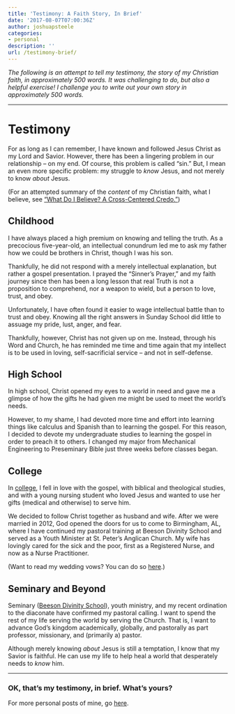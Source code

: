 ```yaml
---
title: 'Testimony: A Faith Story, In Brief'
date: '2017-08-07T07:00:36Z'
author: joshuapsteele
categories:
- personal
description: ''
url: /testimony-brief/
---
```

*The following is an attempt to tell my testimony, the story of my Christian faith, in approximately 500 words. It was challenging to do, but also a helpful exercise! I challenge you to write out your own story in approximately 500 words.*

---

# Testimony

For as long as I can remember, I have known and followed Jesus Christ as my Lord and Savior. However, there has been a lingering problem in our relationship – on my end. Of course, this problem is called “sin.” But, I mean an even more specific problem: my struggle to *know* Jesus, and not merely to know *about* Jesus.

(For an attempted summary of the *content* of my Christian faith, what I believe, see [“What Do I Believe? A Cross-Centered Credo.”](https://joshuapsteele.com/2015/12/08/a-crucicentric-credo/))

## Childhood

I have always placed a high premium on knowing and telling the truth. As a precocious five-year-old, an intellectual conundrum led me to ask my father how we could be brothers in Christ, though I was his son.

Thankfully, he did not respond with a merely intellectual explanation, but rather a gospel presentation. I prayed the “Sinner’s Prayer,” and my faith journey since then has been a long lesson that real Truth is not a proposition to comprehend, nor a weapon to wield, but a person to love, trust, and obey.

Unfortunately, I have often found it easier to wage intellectual battle than to trust and obey. Knowing all the right answers in Sunday School did little to assuage my pride, lust, anger, and fear.

Thankfully, however, Christ has not given up on me. Instead, through his Word and Church, he has reminded me time and time again that my intellect is to be used in loving, self-sacrificial service – and not in self-defense.

## High School

In high school, Christ opened my eyes to a world in need and gave me a glimpse of how the gifts he had given me might be used to meet the world’s needs.

However, to my shame, I had devoted more time and effort into learning things like calculus and Spanish than to learning the gospel. For this reason, I decided to devote my undergraduate studies to learning the gospel in order to preach it to others. I changed my major from Mechanical Engineering to Preseminary Bible just three weeks before classes began.

## College

In [college](https://joshuapsteele.com/tag/cedarville/), I fell in love with the gospel, with biblical and theological studies, and with a young nursing student who loved Jesus and wanted to use her gifts (medical and otherwise) to serve him.

We decided to follow Christ together as husband and wife. After we were married in 2012, God opened the doors for us to come to Birmingham, AL, where I have continued my pastoral training at Beeson Divinity School and served as a Youth Minister at St. Peter’s Anglican Church. My wife has lovingly cared for the sick and the poor, first as a Registered Nurse, and now as a Nurse Practitioner.

(Want to read my wedding vows? You can do so [here](https://joshuapsteele.com/2012/08/14/wedding-vows/).)

## Seminary and Beyond

Seminary ([Beeson Divinity School](https://www.beesondivinity.com/)), youth ministry, and my recent ordination to the diaconate have confirmed my pastoral calling. I want to spend the rest of my life serving the world by serving the Church. That is, I want to advance God’s kingdom academically, globally, and pastorally as part professor, missionary, and (primarily a) pastor.

Although merely knowing *about* Jesus is still a temptation, I know that my Savior is faithful. He can use my life to help heal a world that desperately needs to *know* him.

---

### OK, that’s my testimony, in brief. What’s yours?

For more personal posts of mine, go [here](https://joshuapsteele.com/category/personal/).